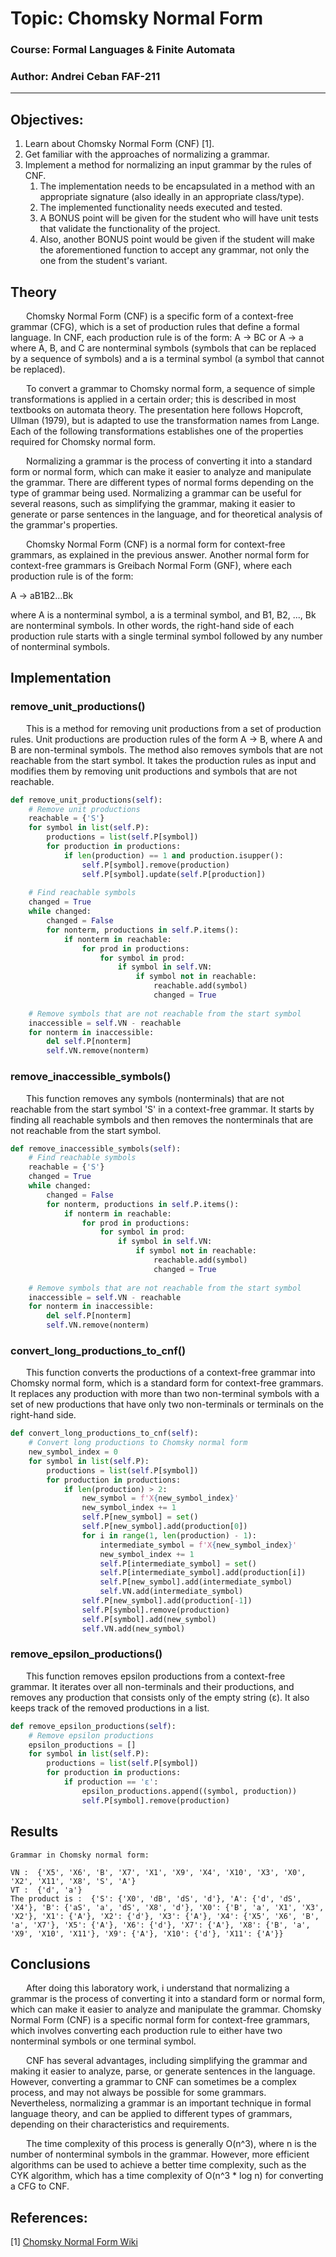 # Topic: Chomsky Normal Form

### Course: Formal Languages & Finite Automata
### Author: Andrei Ceban FAF-211

----

## Objectives:
1. Learn about Chomsky Normal Form (CNF) [1].
2. Get familiar with the approaches of normalizing a grammar.
3. Implement a method for normalizing an input grammar by the rules of CNF.
    1. The implementation needs to be encapsulated in a method with an appropriate signature (also ideally in an appropriate class/type).
    2. The implemented functionality needs executed and tested.
    3. A BONUS point will be given for the student who will have unit tests that validate the functionality of the project.
    4. Also, another BONUS point would be given if the student will make the aforementioned function to accept any grammar, not only the one from the student's variant.



## Theory
&ensp;&ensp;&ensp; Chomsky Normal Form (CNF) is a specific form of a context-free grammar (CFG), which is a set of production rules that define a formal language. In CNF, each production rule is of the form:
    A → BC or A → a
where A, B, and C are nonterminal symbols (symbols that can be replaced by a sequence of symbols) and a is a terminal symbol (a symbol that cannot be replaced).   

&ensp;&ensp;&ensp; To convert a grammar to Chomsky normal form, a sequence of simple transformations is applied in a certain order; this is described in most textbooks on automata theory. The presentation here follows Hopcroft, Ullman (1979), but is adapted to use the transformation names from Lange. Each of the following transformations establishes one of the properties required for Chomsky normal form.

&ensp;&ensp;&ensp; Normalizing a grammar is the process of converting it into a standard form or normal form, which can make it easier to analyze and manipulate the grammar. There are different types of normal forms depending on the type of grammar being used. Normalizing a grammar can be useful for several reasons, such as simplifying the grammar, making it easier to generate or parse sentences in the language, and for theoretical analysis of the grammar's properties.

&ensp;&ensp;&ensp; Chomsky Normal Form (CNF) is a normal form for context-free grammars, as explained in the previous answer. Another normal form for context-free grammars is Greibach Normal Form (GNF), where each production rule is of the form:

A → aB1B2...Bk

where A is a nonterminal symbol, a is a terminal symbol, and B1, B2, ..., Bk are nonterminal symbols. In other words, the right-hand side of each production rule starts with a single terminal symbol followed by any number of nonterminal symbols.



## Implementation 
### remove_unit_productions()
&ensp;&ensp;&ensp; This is a method for removing unit productions from a set of production rules. Unit productions are production rules of the form A -> B, where A and B are non-terminal symbols. The method also removes symbols that are not reachable from the start symbol. It takes the production rules as input and modifies them by removing unit productions and symbols that are not reachable.

```python
def remove_unit_productions(self):
    # Remove unit productions
    reachable = {'S'}
    for symbol in list(self.P):
        productions = list(self.P[symbol])
        for production in productions:
            if len(production) == 1 and production.isupper():
                self.P[symbol].remove(production)
                self.P[symbol].update(self.P[production])
    
    # Find reachable symbols
    changed = True
    while changed:
        changed = False
        for nonterm, productions in self.P.items():
            if nonterm in reachable:
                for prod in productions:
                    for symbol in prod:
                        if symbol in self.VN:
                            if symbol not in reachable:
                                reachable.add(symbol)
                                changed = True
    
    # Remove symbols that are not reachable from the start symbol
    inaccessible = self.VN - reachable
    for nonterm in inaccessible:
        del self.P[nonterm]
        self.VN.remove(nonterm)
```

### remove_inaccessible_symbols()
&ensp;&ensp;&ensp; This function removes any symbols (nonterminals) that are not reachable from the start symbol 'S' in a context-free grammar.
It starts by finding all reachable symbols and then removes the nonterminals that are not reachable from the start symbol.

```python
def remove_inaccessible_symbols(self):
    # Find reachable symbols
    reachable = {'S'}
    changed = True
    while changed:
        changed = False
        for nonterm, productions in self.P.items():
            if nonterm in reachable:
                for prod in productions:
                    for symbol in prod:
                        if symbol in self.VN:
                            if symbol not in reachable:
                                reachable.add(symbol)
                                changed = True
    
    # Remove symbols that are not reachable from the start symbol
    inaccessible = self.VN - reachable
    for nonterm in inaccessible:
        del self.P[nonterm]
        self.VN.remove(nonterm)
```

### convert_long_productions_to_cnf()
&ensp;&ensp;&ensp; This function converts the productions of a context-free grammar into Chomsky normal form, which is a standard form for context-free grammars. It replaces any production with more than two non-terminal symbols with a set of new productions that have only two non-terminals or terminals on the right-hand side.

```python
def convert_long_productions_to_cnf(self):
    # Convert long productions to Chomsky normal form
    new_symbol_index = 0
    for symbol in list(self.P):
        productions = list(self.P[symbol])
        for production in productions:
            if len(production) > 2:
                new_symbol = f'X{new_symbol_index}'
                new_symbol_index += 1
                self.P[new_symbol] = set()
                self.P[new_symbol].add(production[0])
                for i in range(1, len(production) - 1):
                    intermediate_symbol = f'X{new_symbol_index}'
                    new_symbol_index += 1
                    self.P[intermediate_symbol] = set()
                    self.P[intermediate_symbol].add(production[i])
                    self.P[new_symbol].add(intermediate_symbol)
                    self.VN.add(intermediate_symbol)
                self.P[new_symbol].add(production[-1])
                self.P[symbol].remove(production)
                self.P[symbol].add(new_symbol)
                self.VN.add(new_symbol)
```

### remove_epsilon_productions()
&ensp;&ensp;&ensp; This function removes epsilon productions from a context-free grammar. It iterates over all non-terminals and their productions, and removes any production that consists only of the empty string (ε). It also keeps track of the removed productions in a list.

```python
def remove_epsilon_productions(self):
    # Remove epsilon productions
    epsilon_productions = []
    for symbol in list(self.P):
        productions = list(self.P[symbol])
        for production in productions:
            if production == 'ε':
                epsilon_productions.append((symbol, production))
                self.P[symbol].remove(production)
```

## Results
```
Grammar in Chomsky normal form:

VN :  {'X5', 'X6', 'B', 'X7', 'X1', 'X9', 'X4', 'X10', 'X3', 'X0', 'X2', 'X11', 'X8', 'S', 'A'}
VT :  {'d', 'a'}
The product is :  {'S': {'X0', 'dB', 'dS', 'd'}, 'A': {'d', 'dS', 'X4'}, 'B': {'aS', 'a', 'dS', 'X8', 'd'}, 'X0': {'B', 'a', 'X1', 'X3', 'X2'}, 'X1': {'A'}, 'X2': {'d'}, 'X3': {'A'}, 'X4': {'X5', 'X6', 'B', 'a', 'X7'}, 'X5': {'A'}, 'X6': {'d'}, 'X7': {'A'}, 'X8': {'B', 'a', 'X9', 'X10', 'X11'}, 'X9': {'A'}, 'X10': {'d'}, 'X11': {'A'}}

```

## Conclusions
&ensp;&ensp;&ensp; After doing this laboratory work, i understand that normalizing a grammar is the process of converting it into a standard form or normal form, which can make it easier to analyze and manipulate the grammar. Chomsky Normal Form (CNF) is a specific normal form for context-free grammars, which involves converting each production rule to either have two nonterminal symbols or one terminal symbol. 

&ensp;&ensp;&ensp; CNF has several advantages, including simplifying the grammar and making it easier to analyze, parse, or generate sentences in the language. However, converting a grammar to CNF can sometimes be a complex process, and may not always be possible for some grammars. Nevertheless, normalizing a grammar is an important technique in formal language theory, and can be applied to different types of grammars, depending on their characteristics and requirements.

&ensp;&ensp;&ensp; The time complexity of this process is generally O(n^3), where n is the number of nonterminal symbols in the grammar. However, more efficient algorithms can be used to achieve a better time complexity, such as the CYK algorithm, which has a time complexity of O(n^3 * log n) for converting a CFG to CNF.


## References:
[1] [Chomsky Normal Form Wiki](https://en.wikipedia.org/wiki/Chomsky_normal_form)

